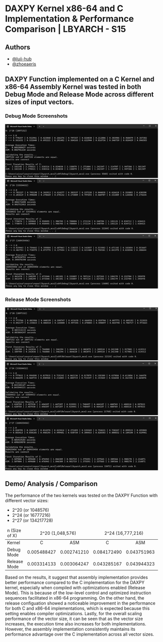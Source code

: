 
# DAXPY Kernel x86-64 and C Implementation & Performance Comparison | LBYARCH - S15
## Authors
- [@luii-hub](https://github.com/luii-hub) 
- [@zhoeaeris](https://github.com/zhoexaeris)

## DAXPY Function implemented on a C Kernel and x86-64 Assembly Kernel was tested in both Debug Mode and Release Mode across different sizes of input vectors.
### Debug Mode Screenshots
![Vector Size: 2-20](screenshots/2^20_debug.png)
![Vector Size: 2-20](screenshots/2^24_debug.png)
![Vector Size: 2-20](screenshots/2^27_debug.png)

### Release Mode Screenshots
![Vector Size: 2-20](screenshots/2^20_release.png)
![Vector Size: 2-20](screenshots/2^24_release.png)
![Vector Size: 2-20](screenshots/2^27_release.png)

## Demo/ Analysis / Comparison
The performance of the two kernels was tested on the DAXPY Function with different vector sizes:
- 2^20 (or 1048576)
- 2^24 (or 16777216)
- 2^27 (or 134217728)

<table>
    <thead>
        <tr>
            <td>n (Size of X)</td>
            <td colspan=2 style="text-align: center;">2^20 (1,048,576)</td>
            <td colspan=2 style="text-align: center;">2^24 (16,777,216)</td>
            <td colspan=2 style="text-align: center;">2^27 (134,217,728)</td>
        </tr>
    </thead>
    <tbody>
        <tr>
            <td>Kernel</td>
            <td style="text-align: center;">C</td>
            <td style="text-align: center;">ASM</td>
            <td style="text-align: center;">C</td>
            <td style="text-align: center;">ASM</td>
            <td style="text-align: center;">C</td>
            <td style="text-align: center;">ASM</td>
        </tr>
        <tr>
            <td>Debug Mode</td>
            <td>0.005488427</td>
            <td>0.002741210</td>
            <td>0.084172490</td>
            <td>0.043751963</td>
            <td>0.687030793</td>
            <td>0.349576390</td>
        </tr>
        <tr>
            <td>Release Mode</td>
            <td>0.003314133</td>
            <td>0.003064247</td>
            <td>0.043285167</td>
            <td>0.043944323</td>
            <td>0.405919103</td>
            <td>0.498659870</td>
        </tr>
    </tbody>
</table>

Based on the results, it suggest that assembly implementation provides  better performance compared to the C implementation for the DAXPY kernel, especially when compiled with optimizations enabled (Release Mode). This is because of the low-level control and optimized instruction sequences facilitated in x86-64 programming. On the other hand, the release configuation showed a noticeable improvement in the performance for both C and x86-64 implementations, which is expected because this setting enables compiler optimizations. Lastly, for the overall scaling performance of the vector size, it can be seen that as the vector size increases, the execution time also increases for both implementations. However, the assembly implementation consistently maintains its performance advantage over the C implementation across all vector sizes.





